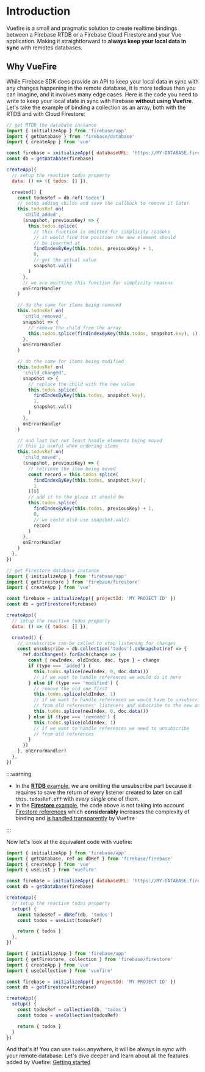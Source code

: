 # Introduction

Vuefire is a small and pragmatic solution to create realtime bindings between a Firebase RTDB or a Firebase Cloud Firestore and your Vue application. Making it straightforward to **always keep your local data in sync** with remotes databases.

## Why VueFire

While Firebase SDK does provide an API to keep your local data in sync with any changes happening in the remote database, it is more tedious than you can imagine, and it involves many edge cases. Here is the code you need to write to keep your local state in sync with Firebase **without using Vuefire**. Let's take the example of binding a collection as an array, both with the RTDB and with Cloud Firestore:

<FirebaseExample id="original">

```js
// get RTDB the database instance
import { initializeApp } from 'firebase/app'
import { getDatabase } from 'firebase/database'
import { createApp } from 'vue'

const firebase = initializeApp({ databaseURL: 'https://MY-DATABASE.firebaseio.com' })
const db = getDatabase(firebase)

createApp({
  // setup the reactive todos property
  data: () => ({ todos: [] }),

  created() {
    const todosRef = db.ref('todos')
    // setup adding childs and save the callback to remove it later
    this.todosRef.on(
      'child_added',
      (snapshot, previousKey) => {
        this.todos.splice(
          // this function is omitted for simplicity reasons
          // it would find the position the new element should
          // be inserted at
          findIndexByKey(this.todos, previousKey) + 1,
          0,
          // get the actual value
          snapshot.val()
        )
      },
      // we are omitting this function for simplicity reasons
      onErrorHandler
    )

    // do the same for items being removed
    this.todosRef.on(
      'child_removed',
      snapshot => {
        // remove the child from the array
        this.todos.splice(findIndexByKey(this.todos, snapshot.key), 1)
      },
      onErrorHandler
    )

    // do the same for items being modified
    this.todosRef.on(
      'child_changed',
      snapshot => {
        // replace the child with the new value
        this.todos.splice(
          findIndexByKey(this.todos, snapshot.key),
          1,
          snapshot.val()
        )
      },
      onErrorHandler
    )

    // and last but not least handle elements being moved
    // this is useful when ordering items
    this.todosRef.on(
      'child_moved',
      (snapshot, previousKey) => {
        // retrieve the item being moved
        const record = this.todos.splice(
          findIndexByKey(this.todos, snapshot.key),
          1
        )[0]
        // add it to the place it should be
        this.todos.splice(
          findIndexByKey(this.todos, previousKey) + 1,
          0,
          // we could also use snapshot.val()
          record
        )
      },
      onErrorHandler
    )
  },
})
```

```js
// get Firestore database instance
import { initializeApp } from 'firebase/app'
import { getFirestore } from 'firebase/firestore'
import { createApp } from 'vue'

const firebase = initializeApp({ projectId: 'MY PROJECT ID' })
const db = getFirestore(firebase)

createApp({
  // setup the reactive todos property
  data: () => ({ todos: [] }),

  created() {
    // unsubscribe can be called to stop listening for changes
    const unsubscribe = db.collection('todos').onSnapshot(ref => {
      ref.docChanges().forEach(change => {
        const { newIndex, oldIndex, doc, type } = change
        if (type === 'added') {
          this.todos.splice(newIndex, 0, doc.data())
          // if we want to handle references we would do it here
        } else if (type === 'modified') {
          // remove the old one first
          this.todos.splice(oldIndex, 1)
          // if we want to handle references we would have to unsubscribe
          // from old references' listeners and subscribe to the new ones
          this.todos.splice(newIndex, 0, doc.data())
        } else if (type === 'removed') {
          this.todos.splice(oldIndex, 1)
          // if we want to handle references we need to unsubscribe
          // from old references
        }
      })
    }, onErrorHandler)
  },
})
```

</FirebaseExample>

:::warning

- In the [**RTDB** example](#original_rtdb), we are omitting the unsubscribe part because it requires to save the return of every listener created to later on call `this.todosRef.off` with _every single_ one of them.
- In the [**Firestore** example](#original_firestore), the code above is not taking into account [Firestore references](https://firebase.google.com/docs/firestore/data-model#references) which **considerably** increases the complexity of binding and [is handled transparently](./realtime-data.md#references-firestore-only) by Vuefire

:::

Now let's look at the equivalent code with vuefire:

<FirebaseExample id="getting-started">

```js
import { initializeApp } from 'firebase/app'
import { getDatabase, ref as dbRef } from 'firebase/firebase'
import { createApp } from 'vue'
import { useList } from 'vuefire'

const firebase = initializeApp({ databaseURL: 'https://MY-DATABASE.firebaseio.com' })
const db = getDatabase(firebase)

createApp({
  // setup the reactive todos property
  setup() {
    const todosRef = dbRef(db, 'todos')
    const todos = useList(todosRef)

    return { todos }
  },
})
```

```js
import { initializeApp } from 'firebase/app'
import { getFirestore, collection } from 'firebase/firestore'
import { createApp } from 'vue'
import { useCollection } from 'vuefire'

const firebase = initializeApp({ projectId: 'MY PROJECT ID' })
const db = getFirestore(firebase)

createApp({
  setup() {
    const todosRef = collection(db, 'todos')
    const todos = useCollection(todosRef)

    return { todos }
  }
})
```

</FirebaseExample>

And that's it! You can use `todos` anywhere, it will be always in sync with your remote database. Let's dive deeper and learn about all the features added by Vuefire: [Getting started](./getting-started.md)
